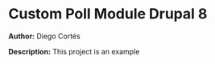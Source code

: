 # Custom Poll Module Drupal 8

**Author:** Diego Cortés

**Description:** This project is an example